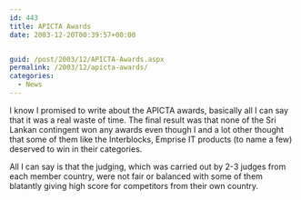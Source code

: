 ```yaml
---
id: 443
title: APICTA Awards
date: 2003-12-20T00:39:57+00:00


guid: /post/2003/12/APICTA-Awards.aspx
permalink: /2003/12/apicta-awards/
categories:
  - News
---
```

<body xmlns="http://www.w3.org/1999/xhtml">
    <div class="Section1">
        <p>
            I know I promised to write about the APICTA awards, basically all I can say that it
            was a real waste of time. The final result was that none of the Sri Lankan contingent
            won any awards even though I and a lot other thought that some of them like the Interblocks,
            Emprise IT products (to name a few) deserved to win in their categories.
        </p>
        <p>
            All I can say is that the judging, which was carried out by 2-3 judges from each member
            country, were not fair or balanced with some of them blatantly giving high score for
            competitors from their own country.
        </p>
    </div>
</body>